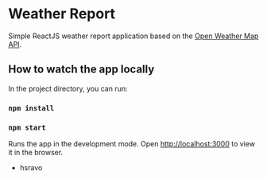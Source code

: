 # Weather Report 

Simple ReactJS weather report application based on the [Open Weather Map API](https://openweathermap.org/api).

## How to watch the app locally

In the project directory, you can run:
### `npm install`
### `npm start`

Runs the app in the development mode.
Open [http://localhost:3000](http://localhost:3000) to view it in the browser.

- hsravo
